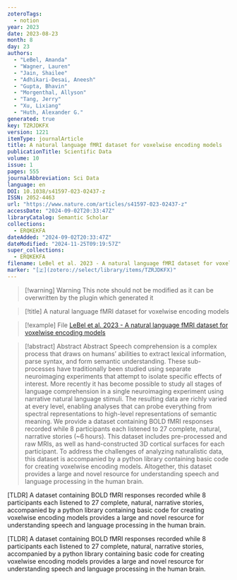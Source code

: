 ```yaml
---
zoteroTags:
  - notion
year: 2023
date: 2023-08-23
month: 8
day: 23
authors:
  - "LeBel, Amanda"
  - "Wagner, Lauren"
  - "Jain, Shailee"
  - "Adhikari-Desai, Aneesh"
  - "Gupta, Bhavin"
  - "Morgenthal, Allyson"
  - "Tang, Jerry"
  - "Xu, Lixiang"
  - "Huth, Alexander G."
generated: true
key: TZRJDKFX
version: 1221
itemType: journalArticle
title: A natural language fMRI dataset for voxelwise encoding models
publicationTitle: Scientific Data
volume: 10
issue: 1
pages: 555
journalAbbreviation: Sci Data
language: en
DOI: 10.1038/s41597-023-02437-z
ISSN: 2052-4463
url: "https://www.nature.com/articles/s41597-023-02437-z"
accessDate: "2024-09-02T20:33:47Z"
libraryCatalog: Semantic Scholar
collections:
  - ERQKEKFA
dateAdded: "2024-09-02T20:33:47Z"
dateModified: "2024-11-25T09:19:57Z"
super_collections:
  - ERQKEKFA
filename: LeBel et al. 2023 - A natural language fMRI dataset for voxelwise encoding models
marker: "[🇿](zotero://select/library/items/TZRJDKFX)"
---
```


>[!warning] Warning
> This note should not be modified as it can be overwritten by the plugin which generated it

> [!title] A natural language fMRI dataset for voxelwise encoding models

> [!example] File
> [LeBel et al. 2023 - A natural language fMRI dataset for voxelwise encoding models](LeBel%20et%20al.%202023%20-%20A%20natural%20language%20fMRI%20dataset%20for%20voxelwise%20encoding%20models.pdf)

> [!abstract] Abstract
> Abstract
>             Speech comprehension is a complex process that draws on humans’ abilities to extract lexical information, parse syntax, and form semantic understanding. These sub-processes have traditionally been studied using separate neuroimaging experiments that attempt to isolate specific effects of interest. More recently it has become possible to study all stages of language comprehension in a single neuroimaging experiment using narrative natural language stimuli. The resulting data are richly varied at every level, enabling analyses that can probe everything from spectral representations to high-level representations of semantic meaning. We provide a dataset containing BOLD fMRI responses recorded while 8 participants each listened to 27 complete, natural, narrative stories (~6 hours). This dataset includes pre-processed and raw MRIs, as well as hand-constructed 3D cortical surfaces for each participant. To address the challenges of analyzing naturalistic data, this dataset is accompanied by a python library containing basic code for creating voxelwise encoding models. Altogether, this dataset provides a large and novel resource for understanding speech and language processing in the human brain.

[TLDR] A dataset containing BOLD fMRI responses recorded while 8 participants each listened to 27 complete, natural, narrative stories, accompanied by a python library containing basic code for creating voxelwise encoding models provides a large and novel resource for understanding speech and language processing in the human brain.

[TLDR] A dataset containing BOLD fMRI responses recorded while 8 participants each listened to 27 complete, natural, narrative stories, accompanied by a python library containing basic code for creating voxelwise encoding models provides a large and novel resource for understanding speech and language processing in the human brain.

